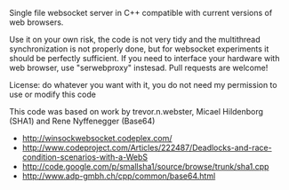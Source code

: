 Single file websocket server in C++ compatible with current versions of web browsers. 

Use it on your own risk, the code is not very tidy and the multithread synchronization is not properly done, but for websocket experiments it should be perfectly sufficient. If you need to interface your hardware with web browser, use "serwebproxy" instesad. Pull requests are welcome!

License: do whatever you want with it, you do not need my permission to use or modify this code

This code was based on work by trevor.n.webster, Micael Hildenborg (SHA1) and Rene Nyffenegger (Base64)
  - http://winsockwebsocket.codeplex.com/
  - http://www.codeproject.com/Articles/222487/Deadlocks-and-race-condition-scenarios-with-a-WebS
  - http://code.google.com/p/smallsha1/source/browse/trunk/sha1.cpp
  - http://www.adp-gmbh.ch/cpp/common/base64.html
